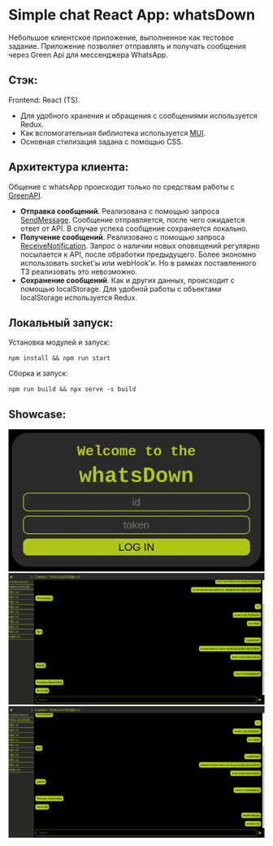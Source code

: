 # Simple chat React App: whatsDown
Небольшое клиентское приложение, выполненное как тестовое задание. Приложение позволяет отправлять и получать сообщения через Green Api для мессенджера WhatsApp.
## Стэк:
Frontend: React (TS). <br/>
* Для удобного хранения и обращения с сообщениями используется Redux.
* Как вспомогательная библиотека используется [MUI](https://mui.com/). 
* Основная стилизация задана с помощью CSS.
## Архитектура клиента:
Общение с whatsApp происходит только по средствам работы с [GreenAPI](https://green-api.com/). 
* **Отправка сообщений**. Реализована с помощью запроса [SendMessage](https://green-api.com/docs/api/sending/SendMessage/).
Сообщение отправляется, после чего ожидается ответ от API. В случае успеха сообщение сохраняется локально. 
* **Получение сообщений**. Реализовано с помощью запроса [ReceiveNotification](https://green-api.com/docs/api/receiving/technology-http-api/). Запрос о наличии новых оповещений регулярно посылается к API, после обработки предыдущего. Более экономно использовать socket'ы или webHook'и. Но в рамках поставленного ТЗ реализовать это невозможно. 
* **Сохранение сообщений**. Как и других данных, происходит с помощью localStorage. Для удобной работы с объектами localStorage используется Redux. 
## Локальный запуск:
Установка модулей и запуск:
```
npm install && npm run start 
```
Сборка и запуск:
```
npm run build && npx serve -s build
```
## Showcase:
![auth](showcase/1.gif)
![chat](showcase/2.gif)
![add contact](showcase/3.gif)
